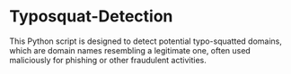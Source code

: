 # Typosquat-Detection
This Python script is designed to detect potential typo-squatted domains, which are domain names resembling a legitimate one, often used maliciously for phishing or other fraudulent activities.
